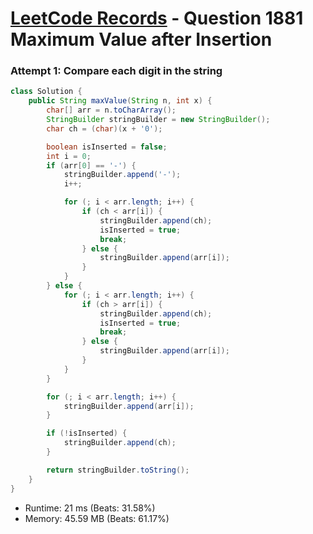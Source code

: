 # [LeetCode Records](../../README.md) - Question 1881 Maximum Value after Insertion

### Attempt 1: Compare each digit in the string
```java
class Solution {
    public String maxValue(String n, int x) {
        char[] arr = n.toCharArray();
        StringBuilder stringBuilder = new StringBuilder();
        char ch = (char)(x + '0');

        boolean isInserted = false;
        int i = 0;
        if (arr[0] == '-') {
            stringBuilder.append('-');
            i++;

            for (; i < arr.length; i++) {
                if (ch < arr[i]) {
                    stringBuilder.append(ch);
                    isInserted = true;
                    break;
                } else {
                    stringBuilder.append(arr[i]);
                }
            }
        } else {
            for (; i < arr.length; i++) {
                if (ch > arr[i]) {
                    stringBuilder.append(ch);
                    isInserted = true;
                    break;
                } else {
                    stringBuilder.append(arr[i]);
                }
            }
        }

        for (; i < arr.length; i++) {
            stringBuilder.append(arr[i]);
        }

        if (!isInserted) {
            stringBuilder.append(ch);
        }

        return stringBuilder.toString();
    }
}
```
- Runtime: 21 ms (Beats: 31.58%)
- Memory: 45.59 MB (Beats: 61.17%)

<br>
